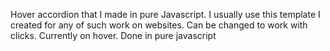 Hover accordion that I made in pure Javascript. I usually use this template I created for any of such work on websites. Can be changed to work with clicks. Currently on hover. Done in pure javascript
